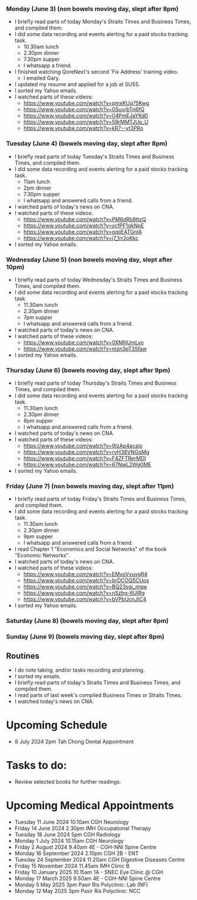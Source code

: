 ### Monday (June 3) (non bowels moving day, slept after 8pm)
- I briefly read parts of today Monday's Straits Times and Business Times, and compiled them.
- I did some data recording and events alerting for a paid stocks tracking task.
    - 10.30am lunch
    - 2.30pm dinner
    - 7.30pm supper
    - I whatsapp a friend.
- I finished watching QoreNext's second 'Fix Address' training video.
    - I emailed Gary.
- I updated my resume and applied for a job at SUSS.
- I sorted my Yahoo emails.
- I watched parts of these videos:
    - https://www.youtube.com/watch?v=pmxKUq75Kwg
    - https://www.youtube.com/watch?v=0SuvrbTn6fQ
    - https://www.youtube.com/watch?v=04PmEJaYKd0
    - https://www.youtube.com/watch?v=58rMMTJUp_U
    - https://www.youtube.com/watch?v=kR7--yt3PRo

### Tuesday (June 4) (bowels moving day, slept after 8pm)
- I briefly read parts of today Tuesday's Straits Times and Business Times, and compiled them.
- I did some data recording and events alerting for a paid stocks tracking task.
    - 11am lunch
    - 2pm dinner
    - 7.30pm supper
    - I whatsapp and answered calls from a friend.
- I watched parts of today's news on CNA.
- I watched parts of these videos:
    - https://www.youtube.com/watch?v=PM6dRb8ttzQ
    - https://www.youtube.com/watch?v=ycfPF1gkNpE
    - https://www.youtube.com/watch?v=qqijEATGnlA
    - https://www.youtube.com/watch?v=j7_1rr2oKkc
- I sorted my Yahoo emails.

### Wednesday (June 5) (non bowels moving day, slept after 10pm)
- I briefly read parts of today Wednesday's Straits Times and Business Times, and compiled them.
- I did some data recording and events alerting for a paid stocks tracking task.
    - 11.30am lunch
    - 2.30pm dinner
    - 7pm supper
    - I whatsapp and answered calls from a friend.
- I watched parts of today's news on CNA.
- I watched parts of these videos:
    - https://www.youtube.com/watch?v=0XMlljUmLvo
    - https://www.youtube.com/watch?v=mzn3pT35faw
- I sorted my Yahoo emails.

### Thursday (June 6) (bowels moving day, slept after 9pm)
- I briefly read parts of today Thursday's Straits Times and Business Times, and compiled them.
- I did some data recording and events alerting for a paid stocks tracking task.
    - 11.30am lunch
    - 2.30pm dinner
    - 8pm supper
    - I whatsapp and answered calls from a friend.
- I watched parts of today's news on CNA.
- I watched parts of these videos:
    - https://www.youtube.com/watch?v=9IzAp4acajo
    - https://www.youtube.com/watch?v=rvH38VNGqMg
    - https://www.youtube.com/watch?v=F4ZFTRerMDI
    - https://www.youtube.com/watch?v=67NwL2Wg0ME
- I sorted my Yahoo emails.

### Friday (June 7) (non bowels moving day, slept after 11pm)
- I briefly read parts of today Friday's Straits Times and Business Times, and compiled them.
- I did some data recording and events alerting for a paid stocks tracking task.
    - 11.30am lunch
    - 2.30pm dinner
    - 9pm supper
    - I whatsapp and answered calls from a friend.
- I read Chapter 1 "Economics and Social Networks" of the book "Economic Networks".
- I watched parts of today's news on CNA.
- I watched parts of these videos:
    - https://www.youtube.com/watch?v=EMvoVvuvgR4
    - https://www.youtube.com/watch?v=brDCOQ5CUos
    - https://www.youtube.com/watch?v=BQ23sgi_mgw
    - https://www.youtube.com/watch?v=nSzbg-6UIRg
    - https://www.youtube.com/watch?v=bVPbUcnJtC4
- I sorted my Yahoo emails.

### Saturday (June 8) (bowels moving day, slept after 8pm)


### Sunday (June 9) (bowels moving day, slept after 8pm)




## Routines
- I do note taking, and/or tasks recording and planning.
- I sorted my emails.
- I briefly read parts of today's Straits Times and Business Times, and compiled them.
- I read parts of last week's compiled Business Times or Straits Times.
- I watched today's news on CNA.

# Upcoming Schedule
- 8 July 2024 2pm Tah Chong Dental Appointment

# Tasks to do:
- Review selected books for further readings.

# Upcoming Medical Appointments
- Tuesday 11 June 2024 10.10am CGH Neurology
- Friday 14 June 2024 2.30pm IMH Occupational Therapy
- Tuesday 18 June 2024 5pm CGH Radiology
- Monday 1 July 2024 10.15am CGH Neurology
- Friday 2 August 2024 9.40am 4E - CGH-NNI Spine Centre
- Monday 16 September 2024 2.10pm CGH 2B - ENT
- Tuesday 24 September 2024 11.20am CGH Digestive Diseases Centre
- Friday 15 November 2024 11.45am IMH Clinic B
- Friday 10 January 2025 10.15am 1A - SNEC Eye Clinic @ CGH
- Monday 17 March 2025 9.50am 4E - CGH-NNI Spine Centre
- Monday 5 May 2025 3pm Pasir Ris Polyclinic: Lab (NF)
- Monday 12 May 2025 3pm Pasir Ris Polyclinic: NCC
